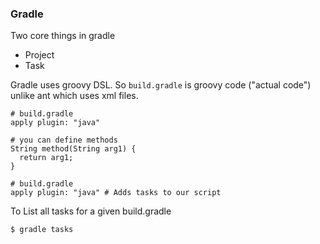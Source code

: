 ### Gradle

Two core things in gradle
- Project
- Task

Gradle uses groovy DSL. So `build.gradle` is groovy code ("actual code") unlike ant which uses xml files.

```
# build.gradle
apply plugin: "java"

# you can define methods
String method(String arg1) {
  return arg1;
}
```

```
# build.gradle
apply plugin: "java" # Adds tasks to our script
```

To List all tasks for a given build.gradle
```
$ gradle tasks
```



